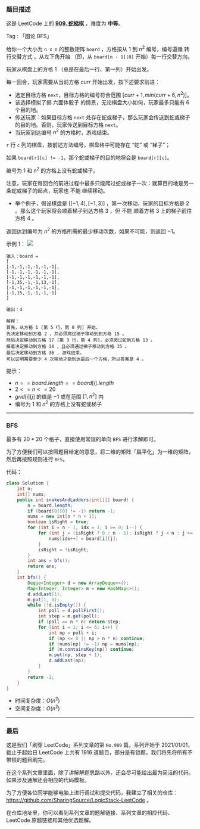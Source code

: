 ### 题目描述

这是 LeetCode 上的 **[909. 蛇梯棋](https://leetcode-cn.com/problems/snakes-and-ladders/solution/gong-shui-san-xie-bfs-mo-ni-by-ac_oier-woh6/)** ，难度为 **中等**。

Tag : 「图论 BFS」




给你一个大小为 `n x n` 的整数矩阵 `board` ，方格按从 $1$ 到 $n^2$ 编号，编号遵循 转行交替方式 ，从左下角开始 （即，从 `board[n - 1][0]` 开始）每一行交替方向。

玩家从棋盘上的方格 $1$ （总是在最后一行、第一列）开始出发。

每一回合，玩家需要从当前方格 $curr$ 开始出发，按下述要求前进：

* 选定目标方格 `next`，目标方格的编号符合范围 $[curr + 1, min(curr + 6, n^2)]$。
* 该选择模拟了掷 六面体骰子 的情景，无论棋盘大小如何，玩家最多只能有 $6$ 个目的地。
* 传送玩家：如果目标方格 `next` 处存在蛇或梯子，那么玩家会传送到蛇或梯子的目的地。否则，玩家传送到目标方格 `next`。 
* 当玩家到达编号 $n^2$ 的方格时，游戏结束。

`r` 行 `c` 列的棋盘，按前述方法编号，棋盘格中可能存在 “蛇” 或 “梯子”；

如果 `board[r][c] != -1`，那个蛇或梯子的目的地将会是 `board[r][c]`。

编号为 $1$ 和 $n^2$ 的方格上没有蛇或梯子。

注意，玩家在每回合的前进过程中最多只能爬过蛇或梯子一次：就算目的地是另一条蛇或梯子的起点，玩家也 不能 继续移动。

* 举个例子，假设棋盘是 $[[-1,4],[-1,3]]$ ，第一次移动，玩家的目标方格是 $2$ 。那么这个玩家将会顺着梯子到达方格 $3$ ，但 不能 顺着方格 $3$ 上的梯子前往方格 $4$ 。

返回达到编号为 $n^2$ 的方格所需的最少移动次数，如果不可能，则返回 $-1$。

示例 1：
![](https://assets.leetcode.com/uploads/2018/09/23/snakes.png)
```
输入：board = 
[
[-1,-1,-1,-1,-1,-1],
[-1,-1,-1,-1,-1,-1],
[-1,-1,-1,-1,-1,-1],
[-1,35,-1,-1,13,-1],
[-1,-1,-1,-1,-1,-1],
[-1,15,-1,-1,-1,-1]
]

输出：4

解释：
首先，从方格 1 [第 5 行，第 0 列] 开始。 
先决定移动到方格 2 ，并必须爬过梯子移动到到方格 15 。
然后决定移动到方格 17 [第 3 行，第 4 列]，必须爬过蛇到方格 13 。
接着决定移动到方格 14 ，且必须通过梯子移动到方格 35 。 
最后决定移动到方格 36 , 游戏结束。 
可以证明需要至少 4 次移动才能到达最后一个方格，所以答案是 4 。 
```

提示：
* $n == board.length == board[i].length$
* $2 <= n <= 20$
* $grid[i][j]$ 的值是 $-1$ 或在范围 $[1, n^2]$ 内
* 编号为 $1$ 和 $n^2$ 的方格上没有蛇或梯子

---

### BFS

最多有 $20 * 20$ 个格子，直接使用常规的单向 `BFS` 进行求解即可。

为了方便我们可以按照题目给定的意思，将二维的矩阵「扁平化」为一维的矩阵，然后再按照规则进行 `BFS`。

代码：
```Java []
class Solution {
    int n;
    int[] nums;
    public int snakesAndLadders(int[][] board) {
        n = board.length;
        if (board[0][0] != -1) return -1;
        nums = new int[n * n + 1];
        boolean isRight = true;
        for (int i = n - 1, idx = 1; i >= 0; i--) {
            for (int j = (isRight ? 0 : n - 1); isRight ? j < n : j >= 0; j += isRight ? 1 : -1) {
                nums[idx++] = board[i][j];
            }
            isRight = !isRight;
        }
        int ans = bfs();
        return ans;
    }
    int bfs() {
        Deque<Integer> d = new ArrayDeque<>();
        Map<Integer, Integer> m = new HashMap<>();
        d.addLast(1);
        m.put(1, 0);
        while (!d.isEmpty()) {
            int poll = d.pollFirst();
            int step = m.get(poll);
            if (poll == n * n) return step;
            for (int i = 1; i <= 6; i++) {
                int np = poll + i;
                if (np <= 0 || np > n * n) continue;
                if (nums[np] != -1) np = nums[np];
                if (m.containsKey(np)) continue;
                m.put(np, step + 1);
                d.addLast(np);
            }
        }
        return -1;
    }
}
```
* 时间复杂度：$O(n^2)$
* 空间复杂度：$O(n^2)$

---

### 最后

这是我们「刷穿 LeetCode」系列文章的第 `No.909` 篇，系列开始于 2021/01/01，截止于起始日 LeetCode 上共有 1916 道题目，部分是有锁题，我们将先将所有不带锁的题目刷完。

在这个系列文章里面，除了讲解解题思路以外，还会尽可能给出最为简洁的代码。如果涉及通解还会相应的代码模板。

为了方便各位同学能够电脑上进行调试和提交代码，我建立了相关的仓库：https://github.com/SharingSource/LogicStack-LeetCode 。

在仓库地址里，你可以看到系列文章的题解链接、系列文章的相应代码、LeetCode 原题链接和其他优选题解。


